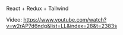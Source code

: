 React + Redux + Tailwind

Video:
https://www.youtube.com/watch?v=w2rAP7d6ndg&list=LL&index=28&t=2383s